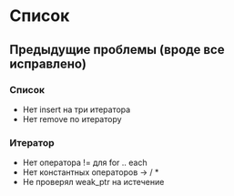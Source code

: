# Список
## Предыдущие проблемы (вроде все исправлено)
### Список
* Нет insert на три итератора
* Нет remove по итератору
### Итератор
* Нет оператора != для for .. each
* Нет константных операторов -> / *
* Не проверял weak_ptr на истечение
